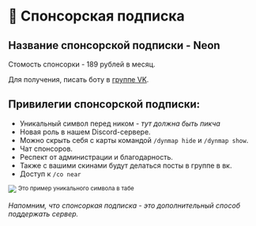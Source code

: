 # 🔶 Спонсорская подписка
## Название спонсорской подписки - Neon
Cтомость спонсорки - 189 рублей в месяц.

Для получения, писать боту в [группе VK](https://vk.com/atomine).

## Привилегии спонсорской подписки:

- Уникальный символ перед ником - *тут должна быть пикча*
- Новая роль в нашем Discord-сервере.
- Можно скрыть себя с карты командой `/dynmap hide` и `/dynmap show`.
- Чат спонсоров.
- Респект от администрации и благодарность.
- Также с вашими скинами будут делаться посты в группе в вк.
- Доступ к `/co near` 


![](https://github.com/atomine-xyz/wiki/assets/118691143/f0bdc1a2-f0b1-48bd-b00e-30e639304427)
                            <sup> Это пример уникального символа в табе </sup>

*Напомним, что спонсоркая подписка - это дополнительный способ поддержать сервер.*
